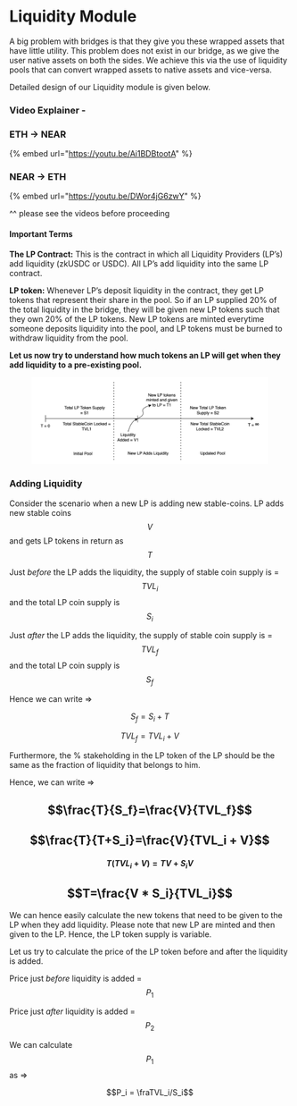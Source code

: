 # Liquidity Module

A big problem with bridges is that they give you these wrapped assets that have little utility. This problem does not exist in our bridge, as we give the user native assets on both the sides. We achieve this via the use of liquidity pools that can convert wrapped assets to native assets and vice-versa.

Detailed design of our Liquidity module is given below.

### Video Explainer -&#x20;

### ETH -> NEAR

{% embed url="https://youtu.be/Ai1BDBtootA" %}

### NEAR -> ETH

{% embed url="https://youtu.be/DWor4jG6zwY" %}

^^ please see the videos before proceeding

#### Important Terms

**The LP Contract:** This is the contract in which all Liquidity Providers (LP’s) add liquidity (zkUSDC or USDC). All LP’s add liquidity into the same LP contract.

**LP token:** Whenever LP’s deposit liquidity in the contract, they get LP tokens that represent their share in the pool. So if an LP supplied 20% of the total liquidity in the bridge, they will be given new LP tokens such that they own 20% of the LP tokens. New LP tokens are minted everytime someone deposits liquidity into the pool, and LP tokens must be burned to withdraw liquidity from the pool.

**Let us now try to understand how much tokens an LP will get when they add liquidity to a pre-existing pool.**

<figure><img src="../.gitbook/assets/image (1).png" alt=""><figcaption></figcaption></figure>



### Adding Liquidity

Consider the scenario when a new LP is adding new stable-coins. LP adds new stable coins $$V$$and gets LP tokens in return as $$T$$

Just _before_ the LP adds the liquidity, the supply of stable coin supply is = $$TVL_i$$ and the total LP coin supply is $$S_i$$

Just _after_ the LP adds the liquidity, the supply of stable coin supply is = $$TVL_f$$ and the total LP coin supply is $$S_f$$

Hence we can write ⇒

$$S_f = S_i + T$$

$$TVL_f = TVL_i + V$$

Furthermore, the % stakeholding in the LP token of the LP should be the same as the fraction of liquidity that belongs to him.

Hence, we can write ⇒

## $$\frac{T}{S_f}=\frac{V}{TVL_f}$$

## $$\frac{T}{T+S_i}=\frac{V}{TVL_i + V}$$

#### $$T(TVL_i + V) = TV + S_iV$$

## $$T=\frac{V * S_i}{TVL_i}$$

We can hence easily calculate the new tokens that need to be given to the LP when they add liquidity. Please note that new LP are minted and then given to the LP. Hence, the LP token supply is variable.

Let us try to calculate the price of the LP token before and after the liquidity is added.

Price just _before_ liquidity is added = $$P_1$$

Price just _after_ liquidity is added = $$P_2$$

We can calculate $$P_1$$ as ⇒

$$P_i = \fraTVL_i/S_i$$

